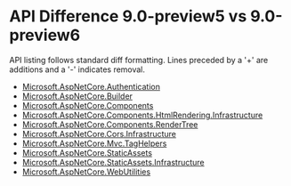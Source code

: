 # API Difference 9.0-preview5 vs 9.0-preview6

API listing follows standard diff formatting.
Lines preceded by a '+' are additions and a '-' indicates removal.

* [Microsoft.AspNetCore.Authentication](9.0-preview6_Microsoft.AspNetCore.Authentication.md)
* [Microsoft.AspNetCore.Builder](9.0-preview6_Microsoft.AspNetCore.Builder.md)
* [Microsoft.AspNetCore.Components](9.0-preview6_Microsoft.AspNetCore.Components.md)
* [Microsoft.AspNetCore.Components.HtmlRendering.Infrastructure](9.0-preview6_Microsoft.AspNetCore.Components.HtmlRendering.Infrastructure.md)
* [Microsoft.AspNetCore.Components.RenderTree](9.0-preview6_Microsoft.AspNetCore.Components.RenderTree.md)
* [Microsoft.AspNetCore.Cors.Infrastructure](9.0-preview6_Microsoft.AspNetCore.Cors.Infrastructure.md)
* [Microsoft.AspNetCore.Mvc.TagHelpers](9.0-preview6_Microsoft.AspNetCore.Mvc.TagHelpers.md)
* [Microsoft.AspNetCore.StaticAssets](9.0-preview6_Microsoft.AspNetCore.StaticAssets.md)
* [Microsoft.AspNetCore.StaticAssets.Infrastructure](9.0-preview6_Microsoft.AspNetCore.StaticAssets.Infrastructure.md)
* [Microsoft.AspNetCore.WebUtilities](9.0-preview6_Microsoft.AspNetCore.WebUtilities.md)
